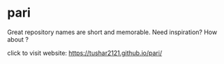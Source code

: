 # pari
Great repository names are short and memorable. Need inspiration? How about   ?


click to visit website: https://tushar2121.github.io/pari/
